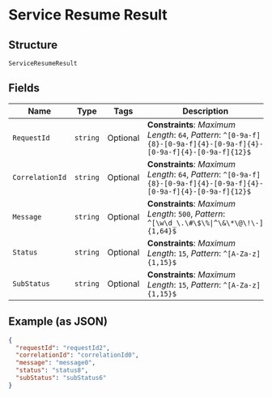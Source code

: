 
# Service Resume Result

## Structure

`ServiceResumeResult`

## Fields

| Name | Type | Tags | Description |
|  --- | --- | --- | --- |
| `RequestId` | `string` | Optional | **Constraints**: *Maximum Length*: `64`, *Pattern*: `^[0-9a-f]{8}-[0-9a-f]{4}-[0-9a-f]{4}-[0-9a-f]{4}-[0-9a-f]{12}$` |
| `CorrelationId` | `string` | Optional | **Constraints**: *Maximum Length*: `64`, *Pattern*: `^[0-9a-f]{8}-[0-9a-f]{4}-[0-9a-f]{4}-[0-9a-f]{4}-[0-9a-f]{12}$` |
| `Message` | `string` | Optional | **Constraints**: *Maximum Length*: `500`, *Pattern*: `^[\w\d_\.\#\$\%\|^\&\*\@\!\-]{1,64}$` |
| `Status` | `string` | Optional | **Constraints**: *Maximum Length*: `15`, *Pattern*: `^[A-Za-z]{1,15}$` |
| `SubStatus` | `string` | Optional | **Constraints**: *Maximum Length*: `15`, *Pattern*: `^[A-Za-z]{1,15}$` |

## Example (as JSON)

```json
{
  "requestId": "requestId2",
  "correlationId": "correlationId0",
  "message": "message0",
  "status": "status8",
  "subStatus": "subStatus6"
}
```

